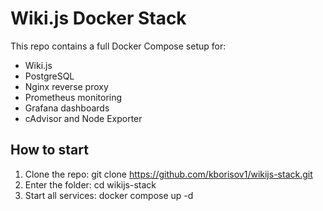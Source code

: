# Wiki.js Docker Stack

This repo contains a full Docker Compose setup for:

- Wiki.js
- PostgreSQL
- Nginx reverse proxy
- Prometheus monitoring
- Grafana dashboards
- cAdvisor and Node Exporter

## How to start

1. Clone the repo:
   git clone https://github.com/kborisov1/wikijs-stack.git
2. Enter the folder:
   cd wikijs-stack
3. Start all services:
   docker compose up -d
